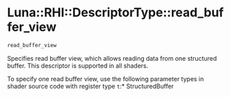# Luna::RHI::DescriptorType::read_buffer_view

```c++
read_buffer_view
```

Specifies read buffer view, which allows reading data from one structured buffer. This descriptor is supported in all shaders. 

To specify one read buffer view, use the following parameter types in shader source code with register type `t`:* StructuredBuffer 

